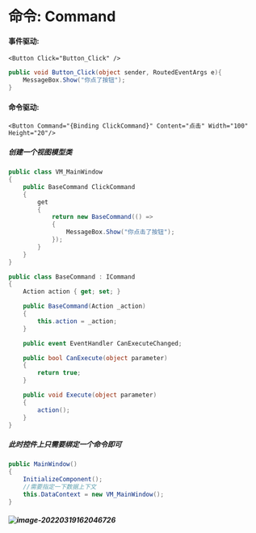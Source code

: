 # 命令: Command

#### 事件驱动: 

```xaml
<Button Click="Button_Click" />
```

```C#
public void Button_Click(object sender, RoutedEventArgs e){
    MessageBox.Show("你点了按钮");
}
```

#### 命令驱动: 

```xaml
<Button Command="{Binding ClickCommand}" Content="点击" Width="100" Height="20"/>
```

##### 创建一个视图模型类

```C#
public class VM_MainWindow
{
    public BaseCommand ClickCommand
    {
        get
        {
            return new BaseCommand(() =>
            {
                MessageBox.Show("你点击了按钮");
            });
        }
    }
}

public class BaseCommand : ICommand
{
    Action action { get; set; }

    public BaseCommand(Action _action)
    {
        this.action = _action;
    }

    public event EventHandler CanExecuteChanged;

    public bool CanExecute(object parameter)
    {
        return true;
    }

    public void Execute(object parameter)
    {
        action();
    }
}
```

##### 此时控件上只需要绑定一个命令即可

```c#
public MainWindow()
{
    InitializeComponent();
    //需要指定一下数据上下文
    this.DataContext = new VM_MainWindow();
}
```

##### ![image-20220319162046726](C:\Users\zhuoyue\AppData\Roaming\Typora\typora-user-images\image-20220319162046726.png)